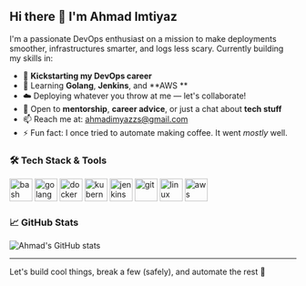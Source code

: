 ## Hi there 👋 I'm Ahmad Imtiyaz

I'm a passionate DevOps enthusiast on a mission to make deployments smoother, infrastructures smarter, and logs less scary. Currently building my skills in:

- 🔭 **Kickstarting my DevOps career**
- 🌱 Learning **Golang**, **Jenkins**, and **AWS
**
- ☁️ Deploying whatever you throw at me — let's collaborate!
- 🤔 Open to **mentorship**, **career advice**, or just a chat about **tech stuff**
- 📫 Reach me at: [ahmadimyazzs@gmail.com](mailto:ahmadimyazzs@gmail.com)
- ⚡ Fun fact: I once tried to automate making coffee. It went *mostly* well.

### 🛠️ Tech Stack & Tools

<p align="left">
  <img src="https://cdn.jsdelivr.net/gh/devicons/devicon/icons/bash/bash-original.svg" alt="bash" width="40" height="40"/>
  <img src="https://cdn.jsdelivr.net/gh/devicons/devicon/icons/go/go-original.svg" alt="golang" width="40" height="40"/>
  <img src="https://cdn.jsdelivr.net/gh/devicons/devicon/icons/docker/docker-original.svg" alt="docker" width="40" height="40"/>
  <img src="https://cdn.jsdelivr.net/gh/devicons/devicon/icons/kubernetes/kubernetes-plain.svg" alt="kubernetes" width="40" height="40"/>
  <img src="https://cdn.jsdelivr.net/gh/devicons/devicon/icons/jenkins/jenkins-original.svg" alt="jenkins" width="40" height="40"/>
  <img src="https://cdn.jsdelivr.net/gh/devicons/devicon/icons/git/git-original.svg" alt="git" width="40" height="40"/>
  <img src="https://cdn.jsdelivr.net/gh/devicons/devicon/icons/linux/linux-original.svg" alt="linux" width="40" height="40"/>
  <img src="https://cdn.jsdelivr.net/gh/devicons/devicon/icons/amazonwebservices/amazonwebservices-original.svg" alt="aws" width="40" height="40"/>
</p>

### 📈 GitHub Stats

![Ahmad's GitHub stats](https://github-readme-stats.vercel.app/api?username=ahmdimtyz&show_icons=true&theme=radical)

---

Let's build cool things, break a few (safely), and automate the rest 🚀
